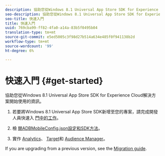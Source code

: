 ```yaml
---
description: 協助您從Windows 8.1 Universal App Store SDK for Experience Cloud解決方案開始使用的資訊。
seo-description: 協助您從Windows 8.1 Universal App Store SDK for Experience Cloud解決方案開始使用的資訊。
seo-title: 快速入門
title: 快速入門
uuid: 769cba99-ff82-4fa0-a14a-83b5f0495b04
translation-type: tm+mt
source-git-commit: e5ed5005c3f98d27b514a634e485f0f941138b2d
workflow-type: tm+mt
source-wordcount: '99'
ht-degree: 6%

---
```



# 快速入門 {#get-started}

協助您從Windows 8.1 Universal App Store SDK for Experience Cloud解決方案開始使用的資訊。

1. 若要將Windows 8.1 Universal App Store SDK新增至您的專案，請完成開發人員快速入 [門中的工作](/help/windows-appstore/c-getting-started/dev-qs.md)。

1. 檢 [閱ADBMobileConfig.json設定](/help/windows-appstore/c-configuration/c.json.md)[和SDK方法](/help/windows-appstore/c-configuration/methods.md)。

1. 實作 [Analytics](/help/windows-appstore/analytics/analytics.md)、 [Target](/help/windows-appstore/target/target-methods.md)和 [Audience Manager](/help/windows-appstore/audiencemgmt/audience-manager-methods.md)。

If you are upgrading from a previous version, see the [Migration guide](/help/windows-appstore/migration-v3.md).
